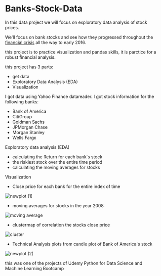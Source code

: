 # Banks-Stock-Data
In this data project we will focus on exploratory data analysis of stock prices.

We'll focus on bank stocks and see how they progressed throughout the [financial crisis](https://en.wikipedia.org/wiki/Financial_crisis_of_2007%E2%80%9308) all the way to early 2016.

this project is to practice visualization and pandas skills, it is parctice for a robust financial analysis.


this project has 3 parts:
* get data
* Exploratory Data Analysis (EDA)
* Visualization

I got data using Yahoo Finance datareader. I got stock information for the following banks:

*  Bank of America
* CitiGroup
* Goldman Sachs
* JPMorgan Chase
* Morgan Stanley
* Wells Fargo

Exploratory data analysis (EDA)

* calculating the Return for each bank's stock
* the riskiest stock over the entire time period
* calculating the moving averages for stocks

Visualization

* Close price for each bank for the entire index of time

 ![newplot (1)](https://user-images.githubusercontent.com/121250443/210488407-e1bfa9d4-18d8-457d-a776-1096002bf439.png)
 
* moving averages for stocks in the year 2008

 ![moving average](https://user-images.githubusercontent.com/121250443/210488507-12180ff6-4979-420f-b610-f06024b3c47b.png)

* clustermap of correlation the stocks close price

![cluster](https://user-images.githubusercontent.com/121250443/210488666-aebb378e-b5f3-459d-8251-2f503bc25846.png)

* Technical Analysis plots  from candle plot of Bank of America's stock

![newplot (2)](https://user-images.githubusercontent.com/121250443/210488781-4fa1c5f2-ee57-4db7-8d49-8fbc61d856b1.png)


this was one of the projects of Udemy Python for Data Science and Machine Learning Bootcamp






